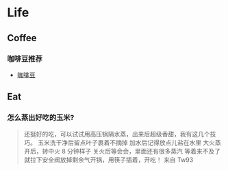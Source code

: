 # Life

## Coffee

### 咖啡豆推荐

- [咖啡豆](https://glaze-phosphorus-a53.notion.site/45bd5106003c47f9bd24bb9a607e80c9?v=71242ee64f9b470781222c49b7039df0)


## Eat
### 怎么蒸出好吃的玉米? 
> 还挺好的吃，可以试试用高压锅隔水蒸，出来后超级香甜，我有这几个技巧。
玉米洗干净后留点叶子裹着不摘掉
加水后记得放点儿盐在水里
大火蒸开后，转中火 8 分钟样子
关火后等会会，里面还有很多蒸汽
等着来不及了就拉下安全阀放掉剩余气开锅，用筷子插着，开吃！
来自 Tw93
